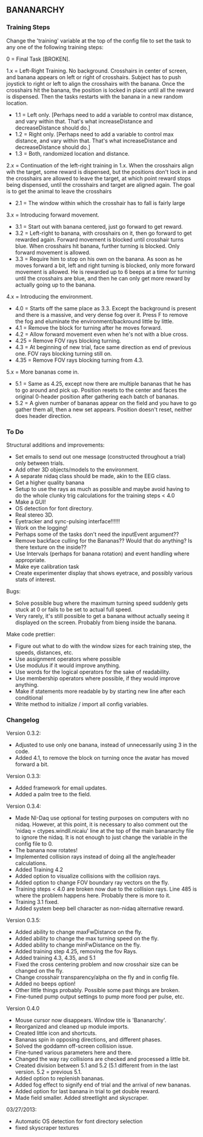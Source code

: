## BANANARCHY
### Training Steps
Change the 'training' variable at the top of the config file to set the task to any one of the following training steps:

0 = Final Task [BROKEN].

1.x = Left-Right Training.  No background.  Crosshairs in center of screen, and banana appears on left or right of crosshairs.  Subject has to push joystick to right or left to align the crosshairs with the banana.  Once the crosshairs hit the banana, the position is locked in place until all the reward is dispensed.  Then the tasks restarts with the banana in a new random location.
* 1.1 = Left only. [Perhaps need to add a variable to control max distance, and vary within that.  That's what increaseDistance and decreaseDistance should do.]
* 1.2 = Right only. [Perhaps need to add a variable to control max distance, and vary within that.  That's what increaseDistance and decreaseDistance should do.]
* 1.3 = Both, randomized location and distance.

2.x = Continuation of the left-right training in 1.x.  When the crosshairs align wih the target, some reward is dispensed, but the positions don't lock in and the crosshairs are allowed to leave the target, at which point reward stops being dispensed, until the crosshairs and target are aligned again.  The goal is to get the animal to leave the crosshairs 
* 2.1 = The window within which the crosshair has to fall is fairly large

3.x = Introducing forward movement. 
* 3.1 = Start out with banana centered, just go forward to get reward.
* 3.2 = Left-right to banana, with crosshairs on it, then go forward to get rewarded again. Forward movement is blocked until crosshair turns blue.  When crosshairs hit banana, further turning is blocked. Only forward movement is allowed.
* 3.3 = Require him to stop on his own on the banana.  As soon as he moves forward a bit, left and right turning is blocked, only more forward movement is allowed.    He is rewarded up to 6 beeps at a time for turning until the crosshairs are blue, and then he can only get more reward by actually going up to the banana.

4.x = Introducing the environment. 
* 4.0 = Starts off the same place as 3.3. Except the background is present and there is a massive, and very dense fog over it.  Press F to remove the fog and eluminate the environment/backround little by little.
* 4.1 = Remove the block for turning after he moves forward.
* 4.2 = Allow forward movement even when he's not with a blue cross.
* 4.25 = Remove FOV rays blocking turning.
* 4.3 = At beginning of new trial, face same direction as end of previous one. FOV rays blocking turning still on.
* 4.35 = Remove FOV rays blocking turning from 4.3.

5.x = More bananas come in.
* 5.1 = Same as 4.25, except now there are multiple bananas that he has to go around and pick up.  Position resets to the center and faces the original 0-header position after gathering each batch of bananas.
* 5.2 = A given number of bananas appear on the field and you have to go gather them all, then a new set appears.  Position doesn't reset, neither does header direction.

### To Do

Structural additions and improvements:
* Set emails to send out one message (constructed throughout a trial) only between trials.
* Add other 3D objects/models to the environment.
* A separate nidaq class should be made, akin to the EEG class.
* Get a higher quality banana
* Setup to use the rays as much as possible and maybe avoid having to do the whole clunky trig calculations for the training steps < 4.0
* Make a GUI!
* OS detection for font directory.
* Real stereo 3D.
* Eyetracker and sync-pulsing interface!!!!!!
* Work on the logging!
* Perhaps some of the tasks don't need the inputEvent argument??
* Remove backface culling for the Bananas??  Would that do anything? Is there texture on the inside??
* Use Intervals (perhaps for banana rotation) and event handling where appropriate.
* Make eye calibration task
* Create experimenter display that shows eyetrace, and possibly various stats of interest.

Bugs:
* Solve possible bug where the maximum turning speed suddenly gets stuck at 0 or fails to be set to actual full speed.
* Very rarely, it's still possible to get a banana without actually seeing it displayed on the screen.  Probably from bieng inside the banana.

Make code prettier:
* Figure out what to do with the window sizes for each training step, the speeds, distances, etc.  
* Use assignment operators where possible
* Use modulus if it would improve anything.
* Use words for the logical operators for the sake of readability.
* Use membership operators where possible, if they would improve anything.
* Make if statements more readable by by starting new line after each conditional
* Write method to initialize / import all config variables.

### Changelog

Version 0.3.2:
* Adjusted to use only one banana, instead of unnecessarily using 3 in the code.
* Added 4.1, to remove the block on turning once the avatar has moved forward a bit.

Version 0.3.3:
* Added framework for email updates.
* Added a palm tree to the field.

Version 0.3.4:
* Made NI-Daq use optional for testing purposes on computers with no nidaq.  However, at this point, it is necessary to also comment out the 'nidaq = ctypes.windll.nicaiu' line at the top of the main bananarchy file to ignore the nidaq.  It is not enough to just change the variable in the config file to 0.
* The banana now rotates!
* Implemented collision rays instead of doing all the angle/header calculations.
* Added Training 4.2
* Added option to visualize collisions with the collision rays.
* Added option to change FOV boundary ray vectors on the fly.
* Training steps < 4.0 are broken now due to the collision rays.  Line 485 is where the problem happens here.  Probably there is more to it.
* Training 3.1 fixed.
* Added system beep bell character as non-nidaq alternative reward.

Version 0.3.5:
* Added ability to change maxFwDistance on the fly.
* Added ability to change the max turning speed on the fly.
* Added ability to change minFwDistance on the fly.
* Added training step 4.25, removing the fov Rays.
* Added training 4.3, 4.35, and 5.1
* Fixed the cross centering problem and now crosshair size can be changed on the fly.
* Change crosshair transparency/alpha on the fly and in config file.
* Added no beeps option!
* Other little things probably.  Possible some past things are broken.
* Fine-tuned pump output settings to pump more food per pulse, etc.

Version 0.4.0
* Mouse cursor now disappears.  Window title is 'Bananarchy'.
* Reorganized and cleaned up module imports.
* Created little icon and shortcuts.
* Bananas spin in opposing directions, and different phases.
* Solved the goddamn off-screen collision issue.
* Fine-tuned various parameters here and there.
* Changed the way ray collisions are checked and processed a little bit.
* Created division between 5.1 and 5.2 (5.1 different from in the last version.  5.2 = previous 5.1.
* Added option to replenish bananas.
* Added fog effect to signify end of trial and the arrival of new bananas.
* Added option for last banana in trial to get double reward.
* Made field smaller.  Added streetlight and skyscraper.

03/27/2013:
* Automatic OS detection for font directory selection
* fixed skyscraper textures

